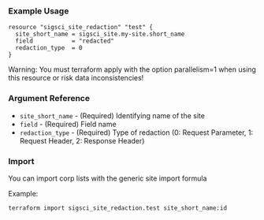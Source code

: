 ### Example Usage

```hcl-terraform
resource "sigsci_site_redaction" "test" {
  site_short_name = sigsci_site.my-site.short_name
  field           = "redacted"
  redaction_type  = 0
}
```
Warning: You must terraform apply with the option parallelism=1 when using this resource or risk data inconsistencies!

### Argument Reference
- `site_short_name` - (Required) Identifying name of the site
- `field` - (Required) Field name
- `redaction_type` - (Required) Type of redaction (0: Request Parameter, 1: Request Header, 2: Response Header)

### Import
You can import corp lists with the generic site import formula

Example:
```shell script
terraform import sigsci_site_redaction.test site_short_name:id
```